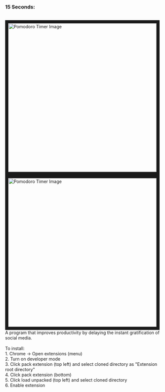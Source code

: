 <h3 align="left">15 Seconds:</h3>
<p align="left"><BR CLEAR=ALL />
  <img src="https://drive.google.com/uc?export=view&id=1VCdccylD7ES5dWYDSixCRoDlUYLRcrYX" alt="Pomodoro Timer Image" width="480" height=auto border="10" /><BR CLEAR=ALL />
  <img src="https://drive.google.com/uc?export=view&id=1QV1i7__BveeXExRPTlV6DMYss9bL_G7F" alt="Pomodoro Timer Image" width="480" height=auto border="10" /><BR CLEAR=ALL />
A program that improves productivity by delaying the instant gratification of social media.<BR CLEAR=ALL /> <BR CLEAR=ALL />
To install: <BR CLEAR=ALL />
1. Chrome -> Open extensions (menu) <BR CLEAR=ALL />
2. Turn on developer mode <BR CLEAR=ALL />
3. Click pack extension (top left) and select cloned directory as "Extension root directory" <BR CLEAR=ALL />
4. Click pack extension (bottom) <BR CLEAR=ALL />
5. Click load unpacked (top left) and select cloned directory <BR CLEAR=ALL />
6. Enable extension <BR CLEAR=ALL />
